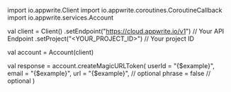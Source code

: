 import io.appwrite.Client
import io.appwrite.coroutines.CoroutineCallback
import io.appwrite.services.Account

val client = Client()
    .setEndpoint("https://cloud.appwrite.io/v1") // Your API Endpoint
    .setProject("<YOUR_PROJECT_ID>") // Your project ID

val account = Account(client)

val response = account.createMagicURLToken(
    userId = "{$example}",
    email = "{$example}",
    url = "{$example}", // optional
    phrase = false // optional
)
